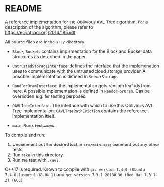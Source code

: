 # README
A reference implementation for the Oblivious AVL Tree algorithm. For a description of the algorithm, please refer to https://eprint.iacr.org/2014/185.pdf

All source files are in the `src/` directory.
- `Block`, `Bucket`: contains implementation for the Block and Bucket data structures as described
  in the paper.
- `UntrustedStorageInterface`: defines the interface that the implemenation uses to
  communicate with the untrusted cloud storage provider. A possible implementation is defined in
  `ServerStorage`.
- `RandForOramInterface`: the implementation gets random leaf ids from here. A possible
  implementation is defined in `RandomForOram`. Can be overridden e.g. for testing purposes.
- `OAVLTreeInterface`: The interface with which to use this Oblivious AVL Tree implementation.
  `OAVLTreePathEviction` contains the reference implementation itself.


- `main`: Runs testcases.

To compile and run:

1. Uncomment out the desired test in `src/main.cpp`; comment out any other tests.
2. Run `make` in this directory.
3. Run the test with `./avl`.

C++17 is required. Known to compile with `gcc version 7.4.0 (Ubuntu 7.4.0-1ubuntu1~18.04.1)` and `gcc version 7.3.1 20180130 (Red Hat 7.3.1-2) (GCC)`.
